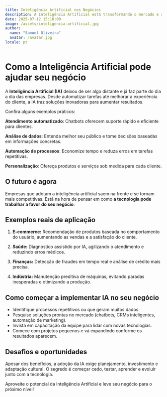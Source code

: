 ```yaml
---
title: Inteligência Artificial nos Negócios
description: A Inteligência Artificial está transformando o mercado e abrindo novas oportunidades para empresas de todos os tamanhos. Saiba como aplicar na sua estratégia.
date: 2025-07-12 15:10:00
image: /assets/inteligencia-artificial.jpg
author:
  name: "Samuel Oliveira"
  avatar: /avatar.jpg
locale: pt
---
```


# Como a Inteligência Artificial pode ajudar seu negócio

A **Inteligência Artificial (IA)** deixou de ser algo distante e já faz parte do dia a dia das empresas. Desde automatizar tarefas até melhorar a experiência do cliente, a IA traz soluções inovadoras para aumentar resultados.

Confira alguns exemplos práticos:

**Atendimento automatizado**: Chatbots oferecem suporte rápido e eficiente para clientes.

**Análise de dados**: Entenda melhor seu público e tome decisões baseadas em informações concretas.

**Automação de processos**: Economize tempo e reduza erros em tarefas repetitivas.

**Personalização**: Ofereça produtos e serviços sob medida para cada cliente.

## O futuro é agora

Empresas que adotam a inteligência artificial saem na frente e se tornam mais competitivas. Está na hora de pensar em como **a tecnologia pode trabalhar a favor do seu negócio**.

## Exemplos reais de aplicação

1. **E-commerce:** Recomendação de produtos baseada no comportamento do usuário, aumentando as vendas e a satisfação do cliente.

2. **Saúde:** Diagnóstico assistido por IA, agilizando o atendimento e reduzindo erros médicos.

3. **Finanças:** Detecção de fraudes em tempo real e análise de crédito mais precisa.

4. **Indústria:** Manutenção preditiva de máquinas, evitando paradas inesperadas e otimizando a produção.

## Como começar a implementar IA no seu negócio

- Identifique processos repetitivos ou que geram muitos dados.
- Pesquise soluções prontas no mercado (chatbots, CRMs inteligentes, automação de marketing).
- Invista em capacitação da equipe para lidar com novas tecnologias.
- Comece com projetos pequenos e vá expandindo conforme os resultados aparecem.

## Desafios e oportunidades

Apesar dos benefícios, a adoção da IA exige planejamento, investimento e adaptação cultural. O segredo é começar cedo, testar, aprender e evoluir junto com a tecnologia.

Aproveite o potencial da Inteligência Artificial e leve seu negócio para o próximo nível!

